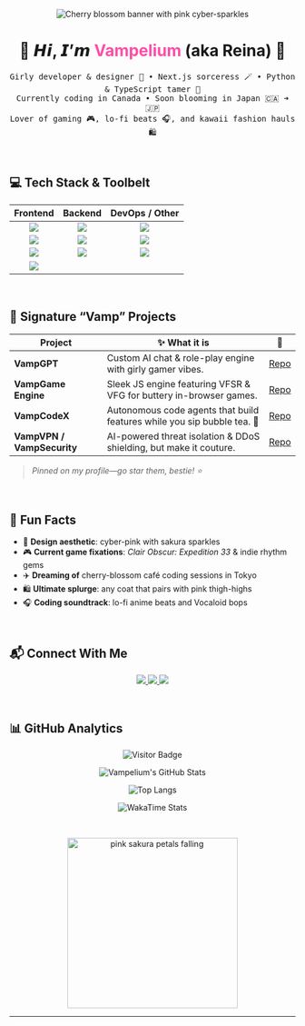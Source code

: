 <!-- ————————————————————————————————————————————
  💖 𝒱𝒶𝓂𝓅𝑒𝓁𝒾𝓊𝓂 𝒫𝓇𝑜𝒻𝒾𝓁𝑒 𝑅𝐸𝒜𝒟𝑀𝐸   💖
————————————————————————————————————————————-->

<!-- Cute pink cherry-blossom banner -->
<p align="center">
  <img src="https://github.com/Vampelium/Vampelium/raw/main/assets/banner-cherry-blossom.gif"
       alt="Cherry blossom banner with pink cyber-sparkles" />
</p>

<h1 align="center">
  🌸 𝙃𝙞, 𝙄’𝙢 <span style="color:#ff4da6;">Vampelium</span> (aka Reina) 🌸
</h1>

<p align="center">
  <samp>
    Girly developer & designer 💅 • Next.js sorceress 🪄 • Python & TypeScript tamer 🐍<br/>
    Currently coding in Canada • Soon blooming in Japan 🇨🇦 ➜ 🇯🇵<br/>
    Lover of gaming 🎮, lo-fi beats 🎧, and kawaii fashion hauls 🛍️
  </samp>
</p>

<br/>

## 💻 Tech Stack & Toolbelt
| Frontend | Backend | DevOps / Other |
| :---: | :---: | :---: |
| <img src="https://img.shields.io/badge/Next.js-000?logo=nextdotjs&logoColor=white"> | <img src="https://img.shields.io/badge/Python-3776AB?logo=python&logoColor=white"> | <img src="https://img.shields.io/badge/Docker-2496ED?logo=docker&logoColor=white"> |
| <img src="https://img.shields.io/badge/TypeScript-3178C6?logo=typescript&logoColor=white"> | <img src="https://img.shields.io/badge/Node.js-339933?logo=nodedotjs&logoColor=white"> | <img src="https://img.shields.io/badge/GitHub%20Actions-2088FF?logo=githubactions&logoColor=white"> |
| <img src="https://img.shields.io/badge/HTML5-E34F26?logo=html5&logoColor=white"> | <img src="https://img.shields.io/badge/Express-000?logo=express&logoColor=white"> | <img src="https://img.shields.io/badge/Cloudflare-F38020?logo=cloudflare&logoColor=white"> |
| <img src="https://img.shields.io/badge/CSS3-1572B6?logo=css3&logoColor=white"> | &nbsp; | &nbsp; |

<br/>

## 🌟 Signature “Vamp” Projects
| Project | ✨ What it is | 🔗 |
| --- | --- | --- |
| **VampGPT** | Custom AI chat & role-play engine with girly gamer vibes. | [Repo](https://github.com/Vampelium/VampGPT) |
| **VampGame Engine** | Sleek JS engine featuring VFSR & VFG for buttery in-browser games. | [Repo](https://github.com/Vampelium/VampGameEngine) |
| **VampCodeX** | Autonomous code agents that build features while you sip bubble tea. 🧋 | [Repo](https://github.com/Vampelium/VampCodeX) |
| **VampVPN / VampSecurity** | AI-powered threat isolation & DDoS shielding, but make it couture. | [Repo](https://github.com/Vampelium/VampSecurity) |

> _Pinned on my profile—go star them, bestie! ⭐_

<br/>

## 🎀 Fun Facts
- 🌸 **Design aesthetic**: cyber-pink with sakura sparkles  
- 🎮 **Current game fixations**: *Clair Obscur: Expedition 33* & indie rhythm gems  
- ✈️ **Dreaming of** cherry-blossom café coding sessions in Tokyo  
- 🛍️ **Ultimate splurge**: any coat that pairs with pink thigh-highs  
- 🎧 **Coding soundtrack**: lo-fi anime beats and Vocaloid bops  

<br/>

## 📬 Connect With Me
<p align="center">
  <a href="https://github.com/Vampelium">
    <img src="https://img.shields.io/badge/GitHub-ff4da6?style=for-the-badge&logo=github&logoColor=white"/>
  </a>
  <a href="https://vampelium.dev">
    <img src="https://img.shields.io/badge/Website-ff4da6?style=for-the-badge&logo=vercel&logoColor=white"/>
  </a>
  <a href="https://discordapp.com/users/vampcutie">
    <img src="https://img.shields.io/badge/Discord-vampcutie-ff4da6?style=for-the-badge&logo=discord&logoColor=white"/>
  </a>
</p>

<br/>

## 📊 GitHub Analytics
<div align="center">

![Visitor Badge](https://komarev.com/ghpvc/?username=Vampelium&style=flat-square&color=ff4da6)

![Vampelium's GitHub Stats](https://github-readme-stats.vercel.app/api?username=Vampelium&show_icons=true&theme=tokyonight&hide_border=true&title_color=ff4da6&icon_color=ff4da6)

![Top Langs](https://github-readme-stats.vercel.app/api/top-langs/?username=Vampelium&layout=compact&theme=tokyonight&hide_border=true&title_color=ff4da6)

<!-- WakaTime: replace USER_ID with your own -->
![WakaTime Stats](https://github-readme-stats.vercel.app/api/wakatime?username=USER_ID&theme=tokyonight&hide_border=true&title_color=ff4da6)

</div>

<br/>

<p align="center">
  <img src="https://github.com/Vampelium/Vampelium/raw/main/assets/footer-cherry.gif" width="300" alt="pink sakura petals falling">
</p>

---
